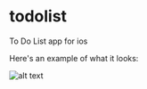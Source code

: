 # todolist
To Do List app for ios

Here's an example of what it looks: 

![alt text](https://brunarv.github.io/projects/images/todolist.gif)
